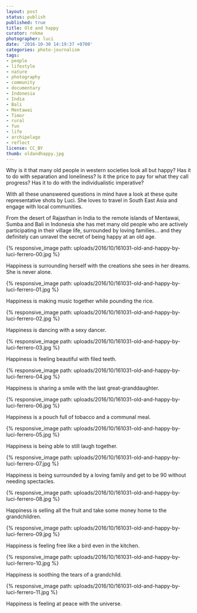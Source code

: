 ```yaml
---
layout: post
status: publish
published: true
title: Old and happy
curator: rokma
photographer: luci
date: '2016-10-30 14:19:37 +0700'
categories: photo-journalism
tags:
- people
- lifestyle
- nature
- photography
- community
- documentary
- Indonesia
- India
- Bali
- Mentawai
- Timor
- rural
- fun
- life
- archipelago
- reflect
license: CC_BY
thumb: oldandhappy.jpg
---
```


Why is it that many old people in western societies look all but happy? Has it to do with separation and loneliness? Is it the price to pay for what they call progress? Has it to do with the individualistic imperative?

With all these unanswered questions in mind have a look at these quite representative shots by Luci. She loves to travel in South East Asia and engage with local communities.

From the desert of Rajasthan in India to the remote islands of Mentawai, Sumba and Bali in Indonesia she has met many old people who are actively participating in their village life, surrounded by loving families... and they definitely can unravel the secret of being happy at an old age.

{% responsive_image path: uploads/2016/10/161031-old-and-happy-by-luci-ferrero-00.jpg %}

Happiness is surrounding herself with the creations she sees in her dreams. She is never alone.

{% responsive_image path: uploads/2016/10/161031-old-and-happy-by-luci-ferrero-01.jpg %}

Happiness is making music together while pounding the rice.

{% responsive_image path: uploads/2016/10/161031-old-and-happy-by-luci-ferrero-02.jpg %}

Happiness is dancing with a sexy dancer.

{% responsive_image path: uploads/2016/10/161031-old-and-happy-by-luci-ferrero-03.jpg %}

Happiness is feeling beautiful with filed teeth.

{% responsive_image path: uploads/2016/10/161031-old-and-happy-by-luci-ferrero-04.jpg %}

Happiness is sharing a smile with the last great-granddaughter.

{% responsive_image path: uploads/2016/10/161031-old-and-happy-by-luci-ferrero-06.jpg %}

Happiness is a pouch full of tobacco and a communal meal.

{% responsive_image path: uploads/2016/10/161031-old-and-happy-by-luci-ferrero-05.jpg %}

Happiness is being able to still laugh together.

{% responsive_image path: uploads/2016/10/161031-old-and-happy-by-luci-ferrero-07.jpg %}

Happiness is being surrounded by a loving family and get to be 90 without needing spectacles.

{% responsive_image path: uploads/2016/10/161031-old-and-happy-by-luci-ferrero-08.jpg %}

Happiness is selling all the fruit and take some money home to the grandchildren.

{% responsive_image path: uploads/2016/10/161031-old-and-happy-by-luci-ferrero-09.jpg %}

Happiness is feeling free like a bird even in the kitchen.

{% responsive_image path: uploads/2016/10/161031-old-and-happy-by-luci-ferrero-10.jpg %}

Happiness is soothing the tears of a grandchild.

{% responsive_image path: uploads/2016/10/161031-old-and-happy-by-luci-ferrero-11.jpg %}

Happiness is feeling at peace with the universe.
